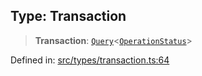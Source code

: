 
## Type: Transaction

> **Transaction**: [`Query`](#type-query)\<[`OperationStatus`](#type-operationstatus)\>

Defined in: [src/types/transaction.ts:64](https://github.com/centrifuge/sdk/blob/fb803645c34c4d8e009e46398bb7c2e3dad2d94f/src/types/transaction.ts#L64)
